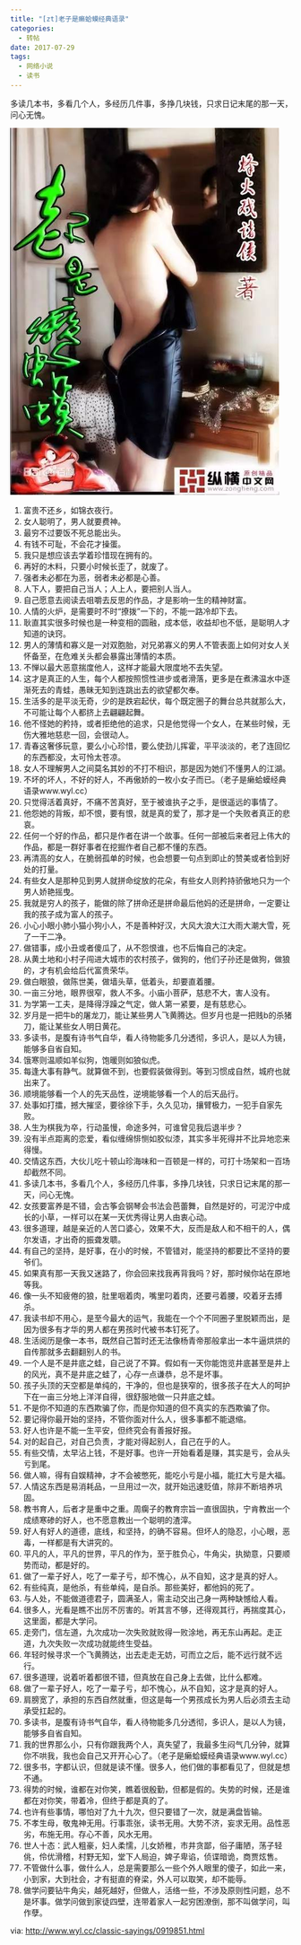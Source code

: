 ```yaml
---
title: "[zt]老子是癞蛤蟆经典语录"
categories:
  - 转帖
date: 2017-07-29
tags:
  - 网络小说
  - 读书
---
```


多读几本书，多看几个人，多经历几件事，多挣几块钱，只求日记末尾的那一天，问心无愧。

<!--more-->

![图示](/assets/201709/faf2b2119313b07ed09529ad0cd7912397dd8c6e.jpg)


1. 富贵不还乡，如锦衣夜行。
2. 女人聪明了，男人就要费神。
3. 最穷不过要饭不死总能出头。
4. 有钱不可耻，不会花才操蛋。
5. 我只是想应该去学着珍惜现在拥有的。
6. 再好的木料，只要小时候长歪了，就废了。
7. 强者未必都在为恶，弱者未必都是心善。
8. 人下人，要把自己当人；人上人，要把别人当人。
9. 自己愿意去阅读去咀嚼去反思的作品，才是影响一生的精神财富。
10. 人情的火炉，是需要时不时“撩拨”一下的，不能一路冷却下去。
11. 耿直其实很多时候也是一种变相的圆融，成本低，收益却也不低，是聪明人才知道的诀窍。
12. 男人的薄情和寡义是一对双胞胎，对兄弟寡义的男人不管表面上如何对女人关怀备至，在危难关头都会暴露出薄情的本质。
13. 不惮以最大恶意揣度他人，这样才能最大限度地不去失望。
14. 这才是真正的人生，每个人都按照惯性进步或者滑落，更多是在煮沸温水中逐渐死去的青蛙，愚昧无知到连跳出去的欲望都欠奉。
15. 生活多的是平淡无奇，少的是跌宕起伏，每个既定圈子的舞台总共就那么大，不可能让每个人都挤上去翩翩起舞。
16. 他不怪她的矜持，或者拒绝他的追求，只是他觉得一个女人，在某些时候，无伤大雅地慈悲一回，会很动人。
17. 青春这奢侈玩意，要么小心珍惜，要么使劲儿挥霍，平平淡淡的，老了连回忆的东西都没，太可怜太苍凉。
18. 女人不理解男人之间莫名其妙的不打不相识，那是因为她们不懂男人的江湖。
19. 不坏的坏人，不好的好人，不再傲娇的一枚小女子而已。（老子是癞蛤蟆经典语录www.wyl.cc）
20. 只觉得活着真好，不痛不苦真好，至于被谁执子之手，是很遥远的事情了。
21. 他怨她的背叛，却不恨，要有恨，就是真的爱了，那才是一个失败者真正的悲哀。
22. 任何一个好的作品，都只是作者在讲一个故事。任何一部被后来者冠上伟大的作品，都是一群好事者在挖掘作者自己都不懂的东西。
23. 再清高的女人，在脆弱孤单的时候，也会想要一句点到即止的赞美或者恰到好处的打量。
24. 有些女人是那种见到男人就拼命绽放的花朵，有些女人则矜持骄傲地只为一个男人娇艳摇曳。
25. 我就是穷人的孩子，能做的除了拼命还是拼命最后他妈的还是拼命，一定要让我的孩子成为富人的孩子。
26. 小心小眼小肺小猫小狗小人，不是善种好汉，大风大浪大江大雨大潮大雪，死了一干二净。
27. 做错事，成小丑或者傻瓜了，从不怨恨谁，也不后悔自己的决定。
28. 从黄土地和小村子闯进大城市的农村孩子，做狗的，他们子孙还是做狗，做狼的，才有机会给后代富贵荣华。
29. 做白眼狼，做陈世美，做墙头草，低着头，却要直着腰。
30. 一亩三分地，眼界很窄，救人不多。小庙小菩萨，慈悲不大，害人没有。
31. 为学第一工夫，是降得浮躁之气定，做人第一紧要，是有慈悲心。
32. 岁月是一把牛b的屠龙刀，能让某些男人飞黄腾达。但岁月也是一把贱b的杀猪刀，能让某些女人明日黄花。
33. 多读书，是腹有诗书气自华，看人待物能多几分透彻，多识人，是以人为镜，能够多自省自知。
34. 饿寒则温顺如羊似狗，饱暖则如狼似虎。
35. 每逢大事有静气。就算做不到，也要假装做得到。等到习惯成自然，城府也就出来了。
36. 顺境能够看一个人的先天品性，逆境能够看一个人的后天品行。
37. 处事如打擂，撼大摧坚，要徐徐下手，久久见功，攘臂极力，一犯手自家先败。
38. 人生为棋我为卒，行动虽慢，命途多舛，可谁曾见我后退半步？
39. 没有半点距离的恋爱，看似缠绵悱恻如胶似漆，其实多半死得并不比异地恋来得慢。
40. 交情这东西，大伙儿吃十顿山珍海味和一百顿是一样的，可打十场架和一百场却截然不同。
41. 多读几本书，多看几个人，多经历几件事，多挣几块钱，只求日记末尾的那一天，问心无愧。
42. 女孩要富养是不错，会古筝会钢琴会书法会芭蕾舞，自然是好的，可泥泞中成长的小草，一样可以在某一天优秀得让男人由衷心动。
43. 很多道理，越是亲近的人苦口婆心，效果不大，反而是敌人和不相干的人，偶尔发语，才出奇的振聋发聩。
44. 有自己的坚持，是好事，在小的时候，不管错对，能坚持的都要比不坚持的要爷们。
45. 如果真有那一天我又迷路了，你会回来找我再背我吗？好，那时候你站在原地等我。
46. 像一头不知疲倦的狼，肚里咽着肉，嘴里叼着肉，还要弓着腰，咬着牙去搏杀。
47. 我读书却不用心，是至今最大的运气，我能在一个个不同圈子里脱颖而出，是因为很多有才华的男人都在男孩时代被书本钉死了。
48. 生活阅历是像一本书，既然自己暂时还无法像杨青帝那般拿出一本牛逼烘烘的自传那就多去翻翻别人的书。
49. 一个人是不是井底之蛙，自己说了不算。假如有一天你能饱览井底甚至是井上的风光，真不是井底之蛙了，心存一点谦恭，总不是坏事。
50. 孩子头顶的天空都是单纯的，干净的，但也是狭窄的，很多孩子在大人的呵护下在一亩三分地上洋洋自得，很舒服地做一只井底之蛙。
51. 不是你不知道的东西欺骗了你，而是你知道的但不真实的东西欺骗了你。
52. 要记得你最开始的坚持，不管你面对什么人，很多事都不能退缩。
53. 好人也许是不能一生平安，但终究会有善报好报。
54. 对的起自己，对自己负责，才能对得起别人，自己在乎的人。
55. 有些交情，太早沾上钱，不是好事。也许一开始看着是赚，其实是亏，会从头亏到尾。
56. 做人嘛，得有自娱精神，才不会被憋死，能吃小亏是小福，能扛大亏是大福。
57. 人情这东西是易消耗品，一旦用过一次，就开始迅速贬值，除非不断培养巩固。
58. 教书育人，后者才是重中之重。周瘸子的教育宗旨一直很固执，宁肯教出一个成绩寒碜的好人，也不愿意教出一个聪明的渣滓。
59. 好人有好人的道德，底线，和坚持，的确不容易。但坏人的隐忍，小心眼，恶毒，一样都是有大讲究的。
60. 平凡的人，平凡的世界，平凡的作为，至于胜负心，牛角尖，执拗意，只要顺势而动，都是好的。
61. 做了一辈子好人，吃了一辈子亏，却不愧心，从不自知，这才是真的好人。
62. 有些纯真，是他杀，有些单纯，是自杀。那些美好，都他妈的死了。
63. 与人处，不能做道德君子，圆满圣人，需主动交出己身一两种缺憾给人看。
64. 很多人，光看是瞧不出厉不厉害的。听其言不够，还得观其行，再揣度其心，这里面，都是大学问。
65. 走旁门，信左道，九次成功一次失败就败得一败涂地，再无东山再起。走正道，九次失败一次成功就能终生受益。
66. 年轻时候寻求一个飞黄腾达，出去走走无妨，可而立之后，能不远行就不远行。
67. 很多道理，说着听着都很不错，但真放在自己身上去做，比什么都难。
68. 做了一辈子好人，吃了一辈子亏，却不愧心，从不自知，这才是真的好人。
69. 肩膀宽了，承担的东西自然就重，但这是每一个男孩成长为男人后必须去主动承受扛起的。
70. 多读书，是腹有诗书气自华，看人待物能多几分透彻，多识人，是以人为镜，能够多自省自知。
71. 我的世界那么小，只有你跟我两个人，真失望了，我最多生闷气几分钟，就算你不哄我，我也会自己又开开心心了。（老子是癞蛤蟆经典语录www.wyl.cc）
72. 很多书，字都认识，但就是读不懂。很多人，他们做的事都看见了，但就是想不通。
73. 得势的时候，谁都在对你笑，瞧着很殷勤，但都是假的。失势的时候，还是谁都在对你笑，带着冷，但终于都是真的了。
74. 也许有些事情，哪怕对了九十九次，但只要错了一次，就是满盘皆输。
75. 不孝生母，敬鬼神无用。行事乖张，读书无用。大势不济，妄求无用。品性恶劣，布施无用。存心不善，风水无用。
76. 世人十态：武人粗豪，妇人柔懦，儿女娇稚，市井贪鄙，俗子庸陋，荡子轻佻，伶优滑稽，村野无知，堂下人局迫，婢子卑谄，侦谍暗诡，商贾炫售。
77. 不管做什么事，做什么人，总是需要那么一些个外人眼里的傻子，如此一来，小到家，大到社会，才有挺直的脊梁，外人可以取笑，却不能辱。
78. 做学问要钻牛角尖，越死越好，但做人，活络一些，不涉及原则性问题，总不是坏事。做学问做到家徒四壁，连带着家人一起穷困潦倒，那不叫做学问，叫作孽。

via: http://www.wyl.cc/classic-sayings/0919851.html
